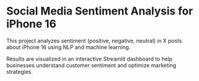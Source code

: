 # Social Media Sentiment Analysis for iPhone 16

This project analyzes sentiment (positive, negative, neutral) in X posts about iPhone 16 using NLP and machine learning. 

Results are visualized in an interactive Streamlit dashboard to help businesses understand customer sentiment and optimize marketing strategies.

